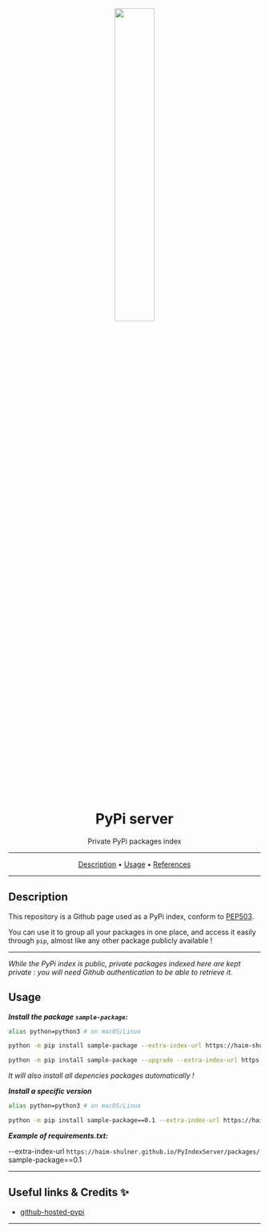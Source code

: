 <div align="center">
      <img src="./logo.png" width="40%">
</div>

<h1 align="center">PyPi server</h1>

<p align="center">
Private PyPi packages index
</p>

---

<p align="center">
  <a href="#description">Description</a> •
  <a href="#usage">Usage</a> •
  <a href="#references">References</a>
</p>

---


## Description

This repository is a Github page used as a PyPi index, conform to [PEP503](https://www.python.org/dev/peps/pep-0503/).

You can use it to group all your packages in one place, and access it easily through `pip`, almost like any other package publicly available !

---

_While the PyPi index is public, private packages indexed here are kept private : you will need Github authentication to be able to retrieve it._

## Usage


***Install the package `sample-package`:***

```sh
alias python=python3 # on macOS/Linux

python -m pip install sample-package --extra-index-url https://haim-shulner.github.io/PyIndexServer/packages/ # first insatllation

python -m pip install sample-package --upgrade --extra-index-url https://haim-shulner.github.io/PyIndexServer/packages/ # upgrade
```

_It will also install all depencies packages automatically !_


***Install a specific version***

```sh
alias python=python3 # on macOS/Linux

python -m pip install sample-package==0.1 --extra-index-url https://haim-shulner.github.io/PyIndexServer/packages/ # first insatllation
```

***Example of requirements.txt:***

--extra-index-url `https://haim-shulner.github.io/PyIndexServer/packages/`
sample-package==0.1

---

## Useful links & Credits ✨
- [github-hosted-pypi](https://github.com/astariul/github-hosted-pypi)

---
